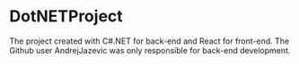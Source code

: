 # DotNETProject

The project created with C#.NET for back-end and React for front-end. The Github user AndrejJazevic was only responsible for back-end development.
